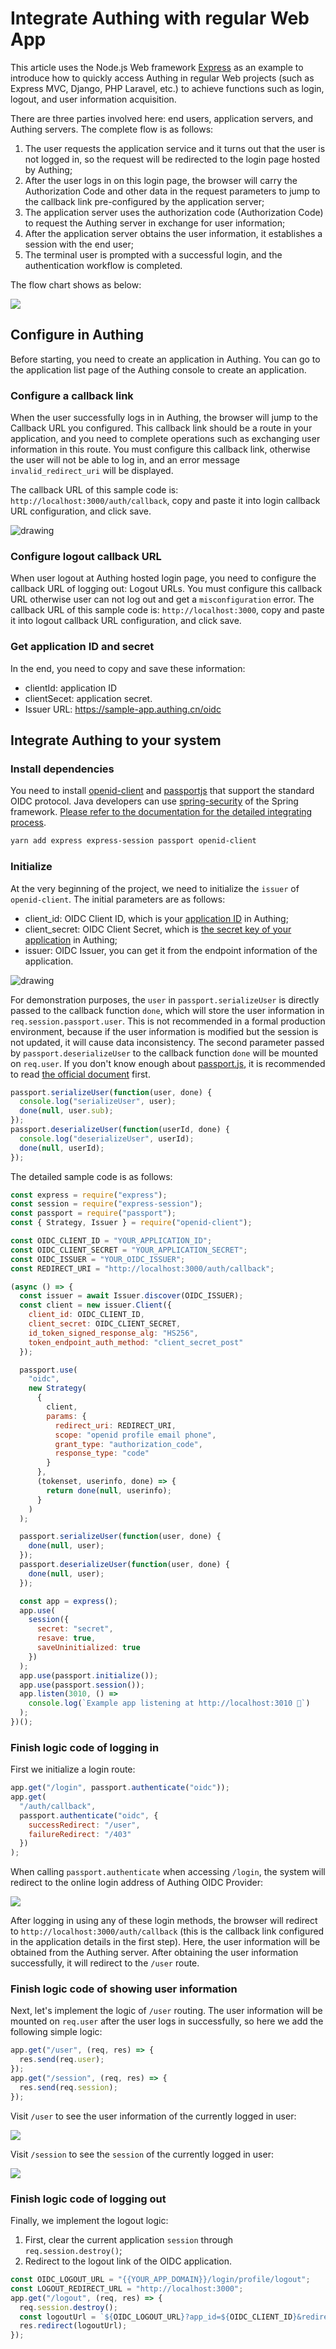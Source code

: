 # Integrate Authing with regular Web App

<LastUpdated/>

This article uses the Node.js Web framework [Express](https://expressjs.com/) as an example to introduce how to quickly access Authing in regular Web projects (such as Express MVC, Django, PHP Laravel, etc.) to achieve functions such as login, logout, and user information acquisition.

There are three parties involved here: end users, application servers, and Authing servers. The complete flow is as follows:

1. The user requests the application service and it turns out that the user is not logged in, so the request will be redirected to the login page hosted by Authing;
2. After the user logs in on this login page, the browser will carry the Authorization Code and other data in the request parameters to jump to the callback link pre-configured by the application server;
3. The application server uses the authorization code (Authorization Code) to request the Authing server in exchange for user information;
4. After the application server obtains the user information, it establishes a session with the end user;
5. The terminal user is prompted with a successful login, and the authentication workflow is completed.

The flow chart shows as below:

![](./images/regular-web-app-login-flow.jpeg)

## Configure in Authing

Before starting, you need to create an application in Authing. You can go to the application list page of the Authing console to create an application.

### Configure a callback link

When the user successfully logs in in Authing, the browser will jump to the Callback URL you configured. This callback link should be a route in your application, and you need to complete operations such as exchanging user information in this route. You must configure this callback link, otherwise the user will not be able to log in, and an error message `invalid_redirect_uri` will be displayed.

The callback URL of this sample code is: `http://localhost:3000/auth/callback`, copy and paste it into login callback URL configuration, and click save.

<img src="./images/Xnip2021-03-02_13-20-49.png" alt="drawing"/>

### Configure logout callback URL

When user logout at Authing hosted login page, you need to configure the callback URL of logging out: Logout URLs. You must configure this callback URL otherwise user can not log out and get a `misconfiguration` error.
The callback URL of this sample code is: `http://localhost:3000`, copy and paste it into logout callback URL configuration, and click save.

### Get application ID and secret

In the end, you need to copy and save these information:

- clientId: application ID
- clientSecet: application secret.
- Issuer URL: https://sample-app.authing.cn/oidc

## Integrate Authing to your system

### Install dependencies

You need to install [openid-client](http://github.com/panva/node-openid-client) and [passportjs](http://www.passportjs.org/) that support the standard OIDC protocol. Java developers can use [spring-security](https://spring.io/projects/spring-security) of the Spring framework. [Please refer to the documentation for the detailed integrating process](/frameworks/spring-security/).

```bash
yarn add express express-session passport openid-client
```

### Initialize

At the very beginning of the project, we need to initialize the `issuer` of `openid-client`. The initial parameters are as follows:

- client_id: OIDC Client ID, which is your [application ID](/guides/faqs/get-app-id-and-secret.md) in Authing;
- client_secret: OIDC Client Secret, which is [the secret key of your application](/guides/faqs/get-app-id-and-secret.md) in Authing;
- issuer: OIDC Issuer, you can get it from the endpoint information of the application.

<img src="./images/Xnip2021-03-02_13-00-24.png" alt="drawing"/>

For demonstration purposes, the `user` in `passport.serializeUser` is directly passed to the callback function `done`, which will store the user information in `req.session.passport.user`. This is not recommended in a formal production environment, because if the user information is modified but the session is not updated, it will cause data inconsistency. The second parameter passed by `passport.deserializeUser` to the callback function `done` will be mounted on `req.user`. If you don't know enough about [passport.js](http://www.passportjs.org), it is recommended to read [the official document](http://www.passportjs.org/docs/) first.

```javascript
passport.serializeUser(function(user, done) {
  console.log("serializeUser", user);
  done(null, user.sub);
});
passport.deserializeUser(function(userId, done) {
  console.log("deserializeUser", userId);
  done(null, userId);
});
```

The detailed sample code is as follows:

```javascript
const express = require("express");
const session = require("express-session");
const passport = require("passport");
const { Strategy, Issuer } = require("openid-client");

const OIDC_CLIENT_ID = "YOUR_APPLICATION_ID";
const OIDC_CLIENT_SECRET = "YOUR_APPLICATION_SECRET";
const OIDC_ISSUER = "YOUR_OIDC_ISSUER";
const REDIRECT_URI = "http://localhost:3000/auth/callback";

(async () => {
  const issuer = await Issuer.discover(OIDC_ISSUER);
  const client = new issuer.Client({
    client_id: OIDC_CLIENT_ID,
    client_secret: OIDC_CLIENT_SECRET,
    id_token_signed_response_alg: "HS256",
    token_endpoint_auth_method: "client_secret_post"
  });

  passport.use(
    "oidc",
    new Strategy(
      {
        client,
        params: {
          redirect_uri: REDIRECT_URI,
          scope: "openid profile email phone",
          grant_type: "authorization_code",
          response_type: "code"
        }
      },
      (tokenset, userinfo, done) => {
        return done(null, userinfo);
      }
    )
  );

  passport.serializeUser(function(user, done) {
    done(null, user);
  });
  passport.deserializeUser(function(user, done) {
    done(null, user);
  });

  const app = express();
  app.use(
    session({
      secret: "secret",
      resave: true,
      saveUninitialized: true
    })
  );
  app.use(passport.initialize());
  app.use(passport.session());
  app.listen(3010, () =>
    console.log(`Example app listening at http://localhost:3010 🚀`)
  );
})();
```

### Finish logic code of logging in

First we initialize a login route:

```javascript
app.get("/login", passport.authenticate("oidc"));
app.get(
  "/auth/callback",
  passport.authenticate("oidc", {
    successRedirect: "/user",
    failureRedirect: "/403"
  })
);
```

When calling `passport.authenticate` when accessing `/login`, the system will redirect to the online login address of Authing OIDC Provider:

![](./images/login-page-1.png)

After logging in using any of these login methods, the browser will redirect to `http://localhost:3000/auth/callback` (this is the callback link configured in the application details in the first step). Here, the user information will be obtained from the Authing server. After obtaining the user information successfully, it will redirect to the `/user` route.

### Finish logic code of showing user information

Next, let's implement the logic of `/user` routing. The user information will be mounted on `req.user` after the user logs in successfully, so here we add the following simple logic:

```javascript
app.get("/user", (req, res) => {
  res.send(req.user);
});
app.get("/session", (req, res) => {
  res.send(req.session);
});
```

Visit `/user` to see the user information of the currently logged in user:

![](./images/example-userinfo.png)

Visit `/session` to see the `session` of the currently logged in user:

![](./images/example-session.png)

### Finish logic code of logging out

Finally, we implement the logout logic:

1. First, clear the current application `session` through `req.session.destroy()`;
2. Redirect to the logout link of the OIDC application.

```javascript
const OIDC_LOGOUT_URL = "{{YOUR_APP_DOMAIN}}/login/profile/logout";
const LOGOUT_REDIRECT_URL = "http://localhost:3000";
app.get("/logout", (req, res) => {
  req.session.destroy();
  const logoutUrl = `${OIDC_LOGOUT_URL}?app_id=${OIDC_CLIENT_ID}&redirect_uri=${LOGOUT_REDIRECT_URL}`;
  res.redirect(logoutUrl);
});
```
